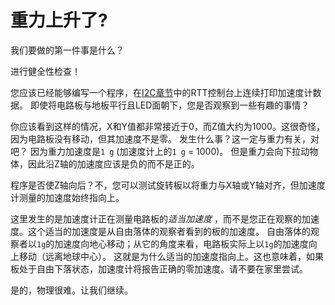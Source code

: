 # 重力上升了?

我们要做的第一件事是什么？

进行健全性检查！

您应该已经能够编写一个程序，在[I2C章节](../08-i2c/index.md)中的RTT控制台上连续打印加速度计数据。
即使将电路板与地板平行且LED面朝下，您是否观察到一些有趣的事情？

你应该看到这样的情况，X和Y值都非常接近于0，而Z值大约为1000。这很奇怪，因为电路板没有移动，但其加速度不是零。
发生什么事？这一定与重力有关，对吧？ 因为重力加速度是`1 g` (加速度计上的`1 g` = 1000)。
但是重力会向下拉动物体，因此沿Z轴的加速度应该是负的而不是正的。

程序是否使Z轴向后？不，您可以测试旋转板以将重力与X轴或Y轴对齐，但加速度计测量的加速度始终指向上。

这里发生的是加速度计正在测量电路板的*适当加速度* ，而不是您正在观察的加速度。这个适当的加速度是从自由落体的观察者看到的板的加速度。
自由落体的观察者以`1g`的加速度向地心移动；从它的角度来看，电路板实际上以`1g`的加速度向上移动（远离地球中心）。
这就是为什么适当的加速度指向上。这也意味着，如果板处于自由下落状态，加速度计将报告正确的零加速度。请不要在家里尝试。

是的，物理很难。让我们继续。
